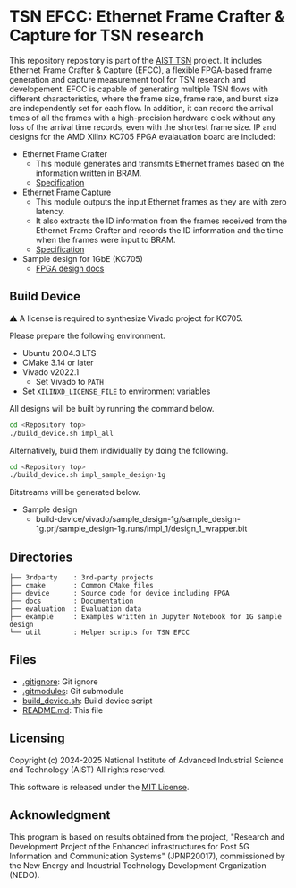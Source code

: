 # TSN EFCC: Ethernet Frame Crafter & Capture for TSN research

This repository repository is part of the [AIST TSN](https://github.com/CCIRT/aist-tsn) project. It includes Ethernet Frame Crafter & Capture (EFCC), a flexible FPGA-based frame generation and capture measurement tool for TSN research and developement. EFCC is capable of generating multiple TSN flows with different characteristics, where the frame size, frame rate, and burst size are independently set for each flow. In addition, it can record the arrival times of all the frames with a high-precision hardware clock without any loss of the arrival time records, even with the shortest frame size. IP and designs for the AMD Xilinx KC705 FPGA evalauation board are included:

- Ethernet Frame Crafter
  - This module generates and transmits Ethernet frames based on the information written in BRAM.
  - [Specification](./docs/ef_crafter/specification.md)
- Ethernet Frame Capture
  - This module outputs the input Ethernet frames as they are with zero latency.
  - It also extracts the ID information from the frames received from the Ethernet Frame Crafter and records the ID information and the time when the frames were input to BRAM.
  - [Specification](./docs/ef_capture/specification.md)
- Sample design for 1GbE (KC705)
  - [FPGA design docs](./docs/sample_design-1g/design_top.md)

## Build Device

⚠️ A license is required to synthesize Vivado project for KC705.

Please prepare the following environment.

- Ubuntu 20.04.3 LTS
- CMake 3.14 or later
- Vivado v2022.1
  - Set Vivado to `PATH`
- Set `XILINXD_LICENSE_FILE` to environment variables

All designs will be built by running the command below.

```sh
cd <Repository top>
./build_device.sh impl_all
```

Alternatively, build them individually by doing the following.

```sh
cd <Repository top>
./build_device.sh impl_sample_design-1g
```

Bitstreams will be generated below.

- Sample design
  - build-device/vivado/sample_design-1g/sample_design-1g.prj/sample_design-1g.runs/impl_1/design_1_wrapper.bit
## Directories

```
├── 3rdparty    : 3rd-party projects
├── cmake       : Common CMake files
├── device      : Source code for device including FPGA
├── docs        : Documentation
├── evaluation  : Evaluation data
├── example     : Examples written in Jupyter Notebook for 1G sample design
└── util        : Helper scripts for TSN EFCC
```

## Files

- [.gitignore](./.gitignore): Git ignore
- [.gitmodules](./.gitmodules): Git submodule
- [build_device.sh](./build_device.sh): Build device script
- [README.md](./README.md): This file

## Licensing

Copyright (c) 2024-2025 National Institute of Advanced Industrial Science and Technology (AIST)
All rights reserved.

This software is released under the [MIT License](LICENSE).


## Acknowledgment

This program is based on results obtained from the project, "Research and
Development Project of the Enhanced infrastructures for Post 5G Information and
Communication Systems" (JPNP20017), commissioned by the New Energy and
Industrial Technology Development Organization (NEDO).
